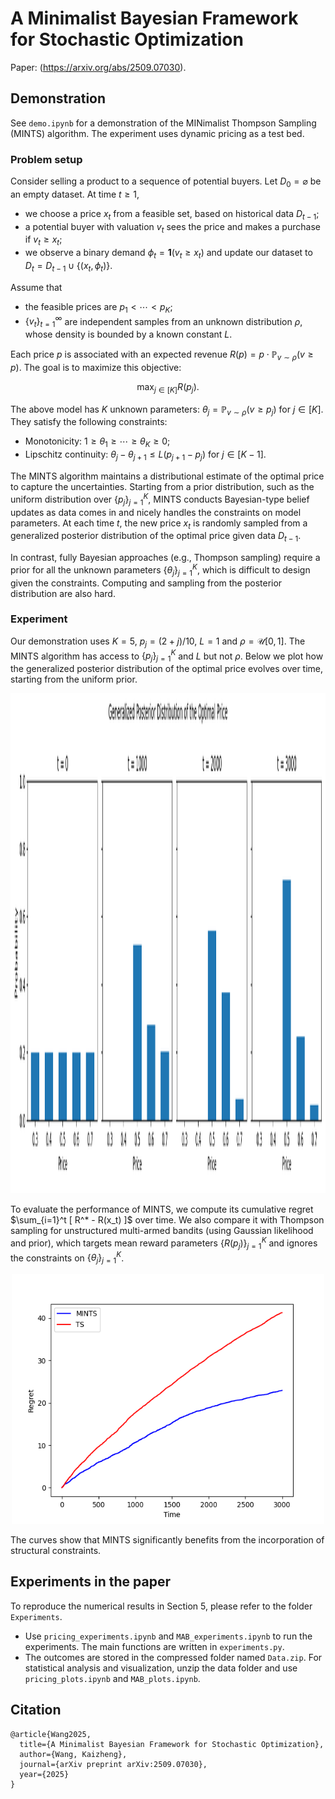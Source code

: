 # A Minimalist Bayesian Framework for Stochastic Optimization

Paper: (https://arxiv.org/abs/2509.07030).

## Demonstration

See `demo.ipynb` for a demonstration of the MINimalist Thompson Sampling (MINTS) algorithm. The experiment uses dynamic pricing as a test bed.

### Problem setup

Consider selling a product to a sequence of potential buyers. Let $D_0 = \varnothing$ be an empty dataset. At time $t \geq 1$,
- we choose a price $x_t$ from a feasible set, based on historical data $D_{t-1}$;
- a potential buyer with valuation $v_t$ sees the price and makes a purchase if $v_t \geq x_t$;
- we observe a binary demand $\phi_t = \mathbf{1} ( v_t \geq x_t )$ and update our dataset to $D_t = D_{t-1} \cup \lbrace (x_t, \phi_t)  \rbrace$.

Assume that
- the feasible prices are $p_1 < \cdots < p_K$;
- $\lbrace v_t \rbrace_{t=1}^{\infty}$ are independent samples from an unknown distribution $\rho$, whose density is bounded by a known constant $L$.

Each price $p$ is associated with an expected revenue $R(p) = p \cdot \mathbb{P}_{v \sim \rho} ( v \geq p )$. The goal is to maximize this objective:

$$ \max_{j \in [K] } R(p_j). $$

The above model has $K$ unknown parameters: $\theta_j = \mathbb{P}_{v \sim \rho} ( v \geq p_j )$ for $j \in [K]$. They satisfy the following constraints:
- Monotonicity: $1 \geq \theta_1 \geq \cdots \geq \theta_K \geq 0$;
- Lipschitz continuity: $\theta_j - \theta_{j+1} \leq L ( p_{j+1} - p_{j} )$ for $j \in [K - 1]$.

The MINTS algorithm maintains a distributional estimate of the optimal price to capture the uncertainties. Starting from a prior distribution, such as the uniform distribution over $\lbrace p_j \rbrace_{j=1}^K$, MINTS conducts Bayesian-type belief updates as data comes in and nicely handles the constraints on model parameters. At each time $t$, the new price $x_t$ is randomly sampled from a generalized posterior distribution of the optimal price given data $D_{t-1}$. 

In contrast, fully Bayesian approaches (e.g., Thompson sampling) require a prior for all the unknown parameters $\lbrace \theta_j \rbrace_{j=1}^K$, which is difficult to design given the constraints. Computing and sampling from the posterior distribution are also hard.


### Experiment

Our demonstration uses $K = 5$, $p_j = (2 + j) / 10$, $L = 1$ and $\rho = \mathcal{U} [0, 1]$. The MINTS algorithm has access to $\lbrace p_j \rbrace_{j=1}^K$ and $L$ but not $\rho$. Below we plot how the generalized posterior distribution of the optimal price evolves over time, starting from the uniform prior.

<p align="center">
    <img src="posterior_snapshots.png" alt="Demonstration" width="1000" height="800" />
</p>

To evaluate the performance of MINTS, we compute its cumulative regret $\sum_{i=1}^t [ R^* - R(x_t) ]$ over time. We also compare it with Thompson sampling for unstructured multi-armed bandits (using Gaussian likelihood and prior), which targets mean reward parameters $\lbrace R(p_j) \rbrace_{j=1}^K$ and ignores the constraints on $\lbrace \theta_j \rbrace_{j=1}^K$.

<p align="center">
    <img src="regrets.png" alt="regrets" width="500" height="400" />
</p>

The curves show that MINTS significantly benefits from the incorporation of structural constraints.


## Experiments in the paper

To reproduce the numerical results in Section 5, please refer to the folder `Experiments`. 
- Use `pricing_experiments.ipynb` and `MAB_experiments.ipynb` to run the experiments. The main functions are written in `experiments.py`.
- The outcomes are stored in the compressed folder named `Data.zip`. For statistical analysis and visualization, unzip the data folder and use `pricing_plots.ipynb` and `MAB_plots.ipynb`.


## Citation
```
@article{Wang2025,
  title={A Minimalist Bayesian Framework for Stochastic Optimization},
  author={Wang, Kaizheng},
  journal={arXiv preprint arXiv:2509.07030},
  year={2025}
}
```

